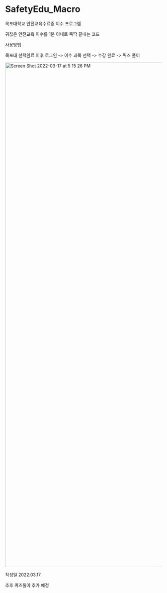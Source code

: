# SafetyEdu_Macro
목포대학교 안전교육수료증 이수 프로그램

귀찮은 안전교육 이수를 1분 이내로 뚝딱 끝내는 코드

사용방법

목포대 선택완료 이후 로그인 -> 이수 과목 선택 -> 수강 완료 -> 퀴즈 풀이

<img width="1624" alt="Screen Shot 2022-03-17 at 5 15 26 PM" src="https://user-images.githubusercontent.com/76196439/158765926-c18359fe-e1e0-4dd2-898b-7246261a46bc.png">

작성일 2022.03.17

추후 퀴즈풀이 추가 예정
